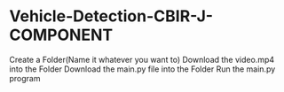 # Vehicle-Detection-CBIR-J-COMPONENT
Create a Folder(Name it whatever you want to)
Download the video.mp4 into the Folder
Download the main.py file into the Folder
Run the main.py program
